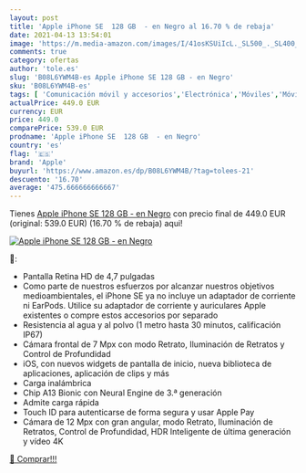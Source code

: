 ```yaml
---
layout: post
title: 'Apple iPhone SE  128 GB  - en Negro al 16.70 % de rebaja'
date: 2021-04-13 13:54:01
image: 'https://m.media-amazon.com/images/I/41osKSUiIcL._SL500_._SL400_.jpg'
comments: true
category: ofertas
author: 'tole.es'
slug: 'B08L6YWM4B-es Apple iPhone SE 128 GB - en Negro'
sku: 'B08L6YWM4B-es'
tags: [ 'Comunicación móvil y accesorios','Electrónica','Móviles','Móviles y smartphones libres','apple','iphone', ]
actualPrice: 449.0 EUR
currency: EUR
price: 449.0
comparePrice: 539.0 EUR
prodname: 'Apple iPhone SE  128 GB  - en Negro'
country: 'es'
flag: '🇪🇸'
brand: 'Apple'
buyurl: 'https://www.amazon.es/dp/B08L6YWM4B/?tag=tolees-21'
descuento: '16.70'
average: '475.666666666667'
---
```


Tienes [Apple iPhone SE  128 GB  - en Negro](https://www.amazon.es/dp/B08L6YWM4B/?tag=tolees-21) con precio final de  449.0 EUR (original: 539.0 EUR) (16.70 %  de rebaja) aqui!

[![Apple iPhone SE  128 GB  - en Negro](https://m.media-amazon.com/images/I/41osKSUiIcL._SL500_._SL400_.jpg)](https://www.amazon.es/dp/B08L6YWM4B/?tag=tolees-21)

🔎:

- Pantalla Retina HD de 4,7 pulgadas
- Como parte de nuestros esfuerzos por alcanzar nuestros objetivos medioambientales, el iPhone SE ya no incluye un adaptador de corriente ni EarPods. Utilice su adaptador de corriente y auriculares Apple existentes o compre estos accesorios por separado
- Resistencia al agua y al polvo (1 metro hasta 30 minutos, calificación IP67)
- Cámara frontal de 7 Mpx con modo Retrato, Iluminación de Retratos y Control de Profundidad
- iOS, con nuevos widgets de pantalla de inicio, nueva biblioteca de aplicaciones, aplicación de clips y más
- Carga inalámbrica
- Chip A13 Bionic con Neural Engine de 3.ª generación
- Admite carga rápida
- Touch ID para autenticarse de forma segura y usar Apple Pay
- Cámara de 12 Mpx con gran angular, modo Retrato, Iluminación de Retratos, Control de Profundidad, HDR Inteligente de última generación y vídeo 4K

[🛒 Comprar!!!](https://www.amazon.es/dp/B08L6YWM4B/?tag=tolees-21)
